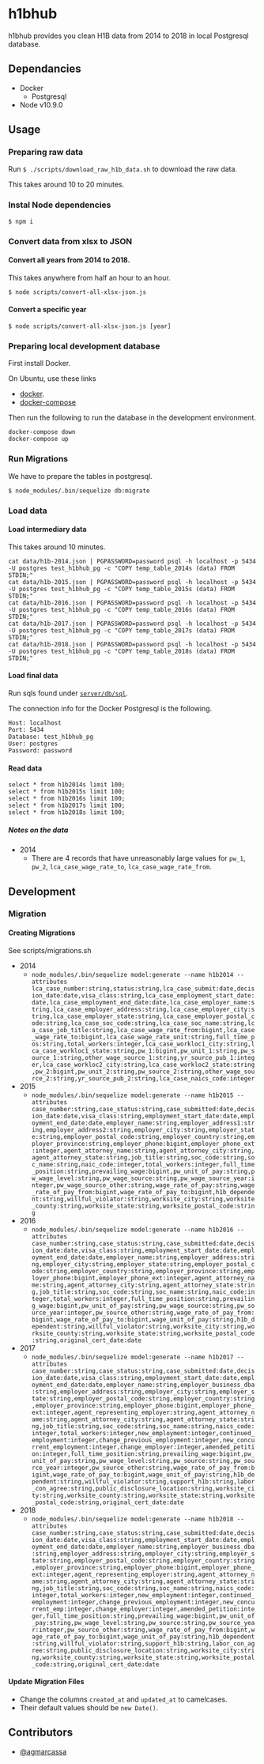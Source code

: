 # h1bhub

h1bhub provides you clean H1B data from 2014 to 2018 in local Postgresql database.

## Dependancies

- Docker
  - Postgresql
- Node v10.9.0

## Usage

### Preparing raw data

Run `$ ./scripts/download_raw_h1b_data.sh` to download the raw data.

This takes around 10 to 20 minutes.

### Instal Node dependencies

`$ npm i`

### Convert data from xlsx to JSON

#### Convert all years from 2014 to 2018.

This takes anywhere from half an hour to an hour.

`$ node scripts/convert-all-xlsx-json.js`

#### Convert a specific year

`$ node scripts/convert-all-xlsx-json.js [year]`

### Preparing local development database

First install Docker.

On Ubuntu, use these links

- [docker](https://docs.docker.com/install/linux/docker-ce/ubuntu/).
- [docker-compose](https://docs.docker.com/compose/install/#install-compose)

Then run the following to run the database in the development environment.

```
docker-compose down
docker-compose up
```

### Run Migrations

We have to prepare the tables in postgresql.

`$ node_modules/.bin/sequelize db:migrate`

### Load data

#### Load intermediary data

This takes around 10 minutes.

```
cat data/h1b-2014.json | PGPASSWORD=password psql -h localhost -p 5434 -U postgres test_h1bhub_pg -c "COPY temp_table_2014s (data) FROM STDIN;"
cat data/h1b-2015.json | PGPASSWORD=password psql -h localhost -p 5434 -U postgres test_h1bhub_pg -c "COPY temp_table_2015s (data) FROM STDIN;"
cat data/h1b-2016.json | PGPASSWORD=password psql -h localhost -p 5434 -U postgres test_h1bhub_pg -c "COPY temp_table_2016s (data) FROM STDIN;"
cat data/h1b-2017.json | PGPASSWORD=password psql -h localhost -p 5434 -U postgres test_h1bhub_pg -c "COPY temp_table_2017s (data) FROM STDIN;"
cat data/h1b-2018.json | PGPASSWORD=password psql -h localhost -p 5434 -U postgres test_h1bhub_pg -c "COPY temp_table_2018s (data) FROM STDIN;"
```

#### Load final data

Run sqls found under [`server/db/sql`](https://github.com/serv/h1bhub/tree/master/server/db/sql).

The connection info for the Docker Postgresql is the following.

```
Host: localhost
Port: 5434
Database: test_h1bhub_pg
User: postgres
Password: password
```

#### Read data

```
select * from h1b2014s limit 100;
select * from h1b2015s limit 100;
select * from h1b2016s limit 100;
select * from h1b2017s limit 100;
select * from h1b2018s limit 100;
```

##### Notes on the data

- 2014
  - There are 4 records that have unreasonably large values for `pw_1`,
    `pw_2`, `lca_case_wage_rate_to`, `lca_case_wage_rate_from`.

## Development

### Migration

#### Creating Migrations

See scripts/migrations.sh

- 2014
  - `node_modules/.bin/sequelize model:generate --name h1b2014 --attributes lca_case_number:string,status:string,lca_case_submit:date,decision_date:date,visa_class:string,lca_case_employment_start_date:date,lca_case_employment_end_date:date,lca_case_employer_name:string,lca_case_employer_address:string,lca_case_employer_city:string,lca_case_employer_state:string,lca_case_employer_postal_code:string,lca_case_soc_code:string,lca_case_soc_name:string,lca_case_job_title:string,lca_case_wage_rate_from:bigint,lca_case_wage_rate_to:bigint,lca_case_wage_rate_unit:string,full_time_pos:string,total_workers:integer,lca_case_workloc1_city:string,lca_case_workloc1_state:string,pw_1:bigint,pw_unit_1:string,pw_source_1:string,other_wage_source_1:string,yr_source_pub_1:integer,lca_case_workloc2_city:string,lca_case_workloc2_state:string,pw_2:bigint,pw_unit_2:string,pw_source_2:string,other_wage_source_2:string,yr_source_pub_2:string,lca_case_naics_code:integer`
- 2015
  - `node_modules/.bin/sequelize model:generate --name h1b2015 --attributes case_number:string,case_status:string,case_submitted:date,decision_date:date,visa_class:string,employment_start_date:date,employment_end_date:date,employer_name:string,employer_address1:string,employer_address2:string,employer_city:string,employer_state:string,employer_postal_code:string,employer_country:string,employer_province:string,employer_phone:bigint,employer_phone_ext:integer,agent_attorney_name:string,agent_attorney_city:string,agent_attorney_state:string,job_title:string,soc_code:string,soc_name:string,naic_code:integer,total_workers:integer,full_time_position:string,prevailing_wage:bigint,pw_unit_of_pay:string,pw_wage_level:string,pw_wage_source:string,pw_wage_source_year:integer,pw_wage_source_other:string,wage_rate_of_pay:string,wage_rate_of_pay_from:bigint,wage_rate_of_pay_to:bigint,h1b_dependent:string,willful_violator:string,worksite_city:string,worksite_county:string,worksite_state:string,worksite_postal_code:string`
- 2016
  - `node_modules/.bin/sequelize model:generate --name h1b2016 --attributes case_number:string,case_status:string,case_submitted:date,decision_date:date,visa_class:string,employment_start_date:date,employment_end_date:date,employer_name:string,employer_address:string,employer_city:string,employer_state:string,employer_postal_code:string,employer_country:string,employer_province:string,employer_phone:bigint,employer_phone_ext:integer,agent_attorney_name:string,agent_attorney_city:string,agent_attorney_state:string,job_title:string,soc_code:string,soc_name:string,naic_code:integer,total_workers:integer,full_time_position:string,prevailing_wage:bigint,pw_unit_of_pay:string,pw_wage_source:string,pw_source_year:integer,pw_source_other:string,wage_rate_of_pay_from:bigint,wage_rate_of_pay_to:bigint,wage_unit_of_pay:string,h1b_dependent:string,willful_violator:string,worksite_city:string,worksite_county:string,worksite_state:string,worksite_postal_code:string,original_cert_date:date`
- 2017
  - `node_modules/.bin/sequelize model:generate --name h1b2017 --attributes case_number:string,case_status:string,case_submitted:date,decision_date:date,visa_class:string,employment_start_date:date,employment_end_date:date,employer_name:string,employer_business_dba:string,employer_address:string,employer_city:string,employer_state:string,employer_postal_code:string,employer_country:string,employer_province:string,employer_phone:bigint,employer_phone_ext:integer,agent_representing_employer:string,agent_attorney_name:string,agent_attorney_city:string,agent_attorney_state:string,job_title:string,soc_code:string,soc_name:string,naics_code:integer,total_workers:integer,new_employment:integer,continued_employment:integer,change_previous_employment:integer,new_concurrent_employment:integer,change_employer:integer,amended_petition:integer,full_time_position:string,prevailing_wage:bigint,pw_unit_of_pay:string,pw_wage_level:string,pw_source:string,pw_source_year:integer,pw_source_other:string,wage_rate_of_pay_from:bigint,wage_rate_of_pay_to:bigint,wage_unit_of_pay:string,h1b_dependent:string,willful_violator:string,support_h1b:string,labor_con_agree:string,public_disclosure_location:string,worksite_city:string,worksite_county:string,worksite_state:string,worksite_postal_code:string,original_cert_date:date`
- 2018
  - `node_modules/.bin/sequelize model:generate --name h1b2018 --attributes case_number:string,case_status:string,case_submitted:date,decision_date:date,visa_class:string,employment_start_date:date,employment_end_date:date,employer_name:string,employer_business_dba:string,employer_address:string,employer_city:string,employer_state:string,employer_postal_code:string,employer_country:string,employer_province:string,employer_phone:bigint,employer_phone_ext:integer,agent_representing_employer:string,agent_attorney_name:string,agent_attorney_city:string,agent_attorney_state:string,job_title:string,soc_code:string,soc_name:string,naics_code:integer,total_workers:integer,new_employment:integer,continued_employment:integer,change_previous_employment:integer,new_concurrent_emp:integer,change_employer:integer,amended_petition:integer,full_time_position:string,prevailing_wage:bigint,pw_unit_of_pay:string,pw_wage_level:string,pw_source:string,pw_source_year:integer,pw_source_other:string,wage_rate_of_pay_from:bigint,wage_rate_of_pay_to:bigint,wage_unit_of_pay:string,h1b_dependent:string,willful_violator:string,support_h1b:string,labor_con_agree:string,public_disclosure_location:string,worksite_city:string,worksite_county:string,worksite_state:string,worksite_postal_code:string,original_cert_date:date`

#### Update Migration Files

- Change the columns `created_at` and `updated_at` to camelcases.
- Their default values should be `new Date()`.

## Contributors

- [@agmarcassa](https://twitter.com/agmarcassa)
